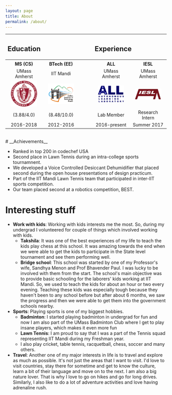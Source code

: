 ```yaml
---
layout: page
title: About
permalink: /about/
---
```


<!-- # __PROFFESIONAL__   -->

<table style="width:100%; border-collapse: collapse;">
  <tr>
	<th colspan="2" align="left"><h2><b>Education</b></h2></th>
	<th></th>
	<th colspan="2" align="left"><h2><b>Experience</b></h2></th>
</tr>
  <tr>
    <th>MS (CS)</th>
    <th style="">BTech (EE)</th>
    <th></th>
    <th>ALL</th>
    <th>IESL</th> 
  </tr>
  <tr>
    <td style="width:23%;" align="center">UMass Amherst</td>
    <td style="width:23%;" align="center" >IIT Mandi</td>
    <td style="width: 8%"></td>
    <td style="width:23%;" align="center">UMass Amherst</td>
    <td style="width:23%;" align="center">UMass Amherst</td>
  </tr>
  <tr>
    <td style="width:23%;" align="center"><a href="https://www.cics.umass.edu/"> <img src="/imgs/umass.png" width="80%"> </a> </td>
    <td style="width:23%;" align="center"><a href="http://www.iitmandi.ac.in/"><img src="/imgs/iitmandi.png" width="80%"></a></td>
    <td style="width: 8%"></td>
    <td style="width:23%;" align="center"><a href="http://www-anw.cs.umass.edu/index.shtml"> <img src="/imgs/all.gif" width="80%"> </a> </td>
    <td style="width:23%;" align="center"><a href="http://www.iesl.cs.umass.edu/"><img src="/imgs/iesl.png" width="80%"></a></td>
  </tr>
  <tr>
    <td style="width:23%;" align="center">(3.88/4.0)</td>
    <td style="width:23%;" align="center">(8.48/10.0)</td>
    <td style="width: 8%"></td>
    <td style="width:23%;" align="center">Lab Member</td>
    <td style="width:23%;" align="center">Research Intern</td>
  </tr>
  <tr>
    <td style="width:23%;" align="center">2016-2018</td>
    <td style="width:23%;" align="center">2012-2016</td>
    <td style="width: 8%"></td>
    <td style="width:23%;" align="center">2016-present</td>
    <td style="width:23%;" align="center">Summer 2017</td>
  </tr>
</table>
<!-- <br> -->
<!-- <hr>  -->
<br>
# __Achievements__
<!-- <hr>   -->

* Ranked in top 200 in codechef USA
* Second place in Lawn Tennis during an intra-college sports tournamnent.
* We developed a Voice Controlled Desiccant Dehumidifier that placed second during the open house presentations of design practicum.
* Part of the IIT Mandi Lawn Tennis team that participated in inter-IIT sports competition.
* Our team placed second at a robotics competition, BEST.

<!-- <br> -->

# __Interesting stuff__

* __Work with kids__: Working with kids interests me the most. So, during my undergrad I volunteered for couple of things which involved working with kids.
  * __Takshila__: It was one of the best experiences of my life to teach the kids play chess at this school. It was amazing towards the end when we were able to get the kids to participate in the State level tournament and see them performing well.
  * __Bridge school__: This school was started by one of my Professor's wife, Sandhya Menon and Prof Bhavender Paul. I was lucky to be involved with them from the start. The school's main objective was to provide basic schooling for the laborers' kids working at IIT Mandi. So, we used to teach the kids for about an hour or two every evening. Teaching these kids was especially tough because they haven't been to any school before but after about 6 months, we saw the progress and then we were able to get them into the government schools nearby.
* __Sports__: Playing sports is one of my biggest hobbies. 
  * __Badminton__: I started playing badminton in undergrad for fun and now I am also part of the UMass Badminton Club where I get to play insane players, which makes it even more fun
  * __Lawn Tennis__: I am proud to say that I was a part of the Tennis squad representing IIT Mandi during my Freshman year.
  * I also play cricket, table tennis, racquetball, chess, soccer and many others.
* __Travel__: Another one of my major interests in life is to travel and explore as much as possible. It's not just the areas that I want to visit. I'd love to visit countries, stay there for sometime and get to know the culture, learn a bit of their language and move on to the next. I am also a big nature lover. That is why I love to go on hikes and go for long drives. Similarly, I also like to do a lot of adventure activities and love having adrenaline rush.


<!-- More information will be updated soon. -->